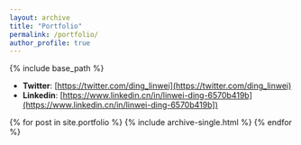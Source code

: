 ```yaml
---
layout: archive
title: "Portfolio"
permalink: /portfolio/
author_profile: true
---
```


{% include base_path %}


* **Twitter**: [https://twitter.com/ding_linwei](https://twitter.com/ding_linwei)
* **Linkedin**: [https://www.linkedin.cn/in/linwei-ding-6570b419b](https://www.linkedin.cn/in/linwei-ding-6570b419b])


{% for post in site.portfolio %}
  {% include archive-single.html %}
{% endfor %}

